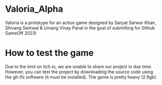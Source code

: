 # Valoria_Alpha
Valoria is a prototype for an action game designed by Saryat Sarwar Khan, Shivang Semwal &amp; Umang Vinay Panal in the goal of submitting for Github GameOff 2023!

# How to test the game
Due to the limit on itch.io, we are unable to share our project in due time. However, you can test the project by downloading the source code using the git-lfs software (it must be installed). The game is pretty heavy (2.9gb).
